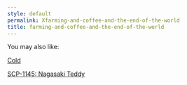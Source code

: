 ```yaml
---
style: default
permalink: Xfarming-and-coffee-and-the-end-of-the-world
title: farming-and-coffee-and-the-end-of-the-world
---
```

You may also like:

[Cold](http://scp-wiki.net/cold)

[SCP-1145: Nagasaki Teddy](http://scp-wiki.net/scp-1145)
